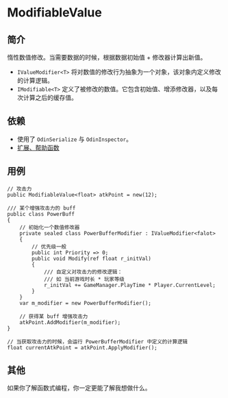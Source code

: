 # ModifiableValue

## 简介
惰性数值修改。当需要数据的时候，根据数据初始值 + 修改器计算出新值。
- `IValueModifier<T>` 将对数值的修改行为抽象为一个对象，该对象内定义修改的计算逻辑。
- `IModifiable<T>` 定义了被修改的数值。它包含初始值、增添修改器，以及每次计算之后的缓存值。

## 依赖
- 使用了 `OdinSerialize` 与 `OdinInspector`。
- [扩展、帮助函数](https://github.com/VodByte/UnityCSharpHelpers)

## 用例
```CSarp
// 攻击力
public ModifiableValue<float> atkPoint = new(12);

/// 某个增强攻击力的 buff
public class PowerBuff
{
    // 初始化一个数值修改器
    private sealed class PowerBufferModifier : IValueModifier<falot>
    {
        // 优先级一般
        public int Priority => 0;
        public void Modify(ref float r_initVal)
        {
            /// 自定义对攻击力的修改逻辑：
            /// 如 当前游戏时长 * 玩家等级
            r_initVal += GameManager.PlayTime * Player.CurrentLevel;
        }
    }
    var m_modifier = new PowerBufferModifier();

    // 获得某 buff 增强攻击力
    atkPoint.AddModifier(m_modifier);
}

// 当获取攻击力的时候，会运行 PowerBufferModifier 中定义的计算逻辑
float currentAtkPoint = atkPoint.ApplyModifier();
```

## 其他
如果你了解函数式编程，你一定更能了解我想做什么。

